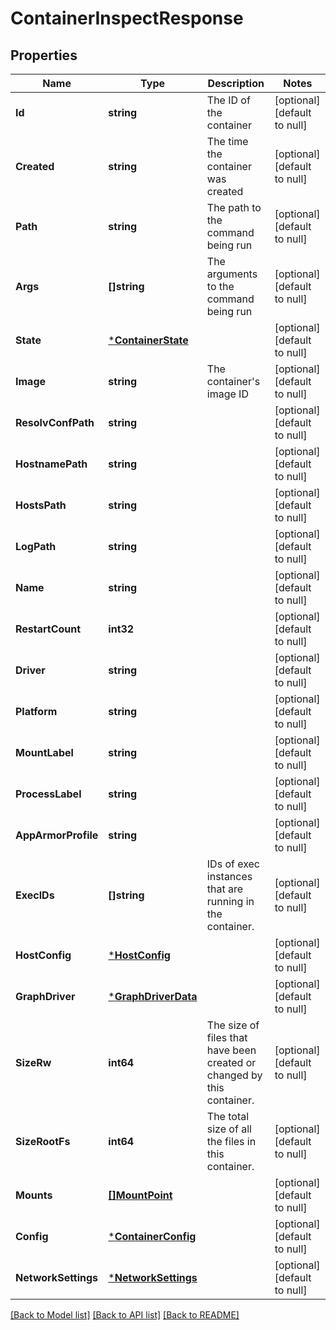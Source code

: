 # ContainerInspectResponse

## Properties
Name | Type | Description | Notes
------------ | ------------- | ------------- | -------------
**Id** | **string** | The ID of the container | [optional] [default to null]
**Created** | **string** | The time the container was created | [optional] [default to null]
**Path** | **string** | The path to the command being run | [optional] [default to null]
**Args** | **[]string** | The arguments to the command being run | [optional] [default to null]
**State** | [***ContainerState**](ContainerState.md) |  | [optional] [default to null]
**Image** | **string** | The container&#39;s image ID | [optional] [default to null]
**ResolvConfPath** | **string** |  | [optional] [default to null]
**HostnamePath** | **string** |  | [optional] [default to null]
**HostsPath** | **string** |  | [optional] [default to null]
**LogPath** | **string** |  | [optional] [default to null]
**Name** | **string** |  | [optional] [default to null]
**RestartCount** | **int32** |  | [optional] [default to null]
**Driver** | **string** |  | [optional] [default to null]
**Platform** | **string** |  | [optional] [default to null]
**MountLabel** | **string** |  | [optional] [default to null]
**ProcessLabel** | **string** |  | [optional] [default to null]
**AppArmorProfile** | **string** |  | [optional] [default to null]
**ExecIDs** | **[]string** | IDs of exec instances that are running in the container. | [optional] [default to null]
**HostConfig** | [***HostConfig**](HostConfig.md) |  | [optional] [default to null]
**GraphDriver** | [***GraphDriverData**](GraphDriverData.md) |  | [optional] [default to null]
**SizeRw** | **int64** | The size of files that have been created or changed by this container.  | [optional] [default to null]
**SizeRootFs** | **int64** | The total size of all the files in this container. | [optional] [default to null]
**Mounts** | [**[]MountPoint**](MountPoint.md) |  | [optional] [default to null]
**Config** | [***ContainerConfig**](ContainerConfig.md) |  | [optional] [default to null]
**NetworkSettings** | [***NetworkSettings**](NetworkSettings.md) |  | [optional] [default to null]

[[Back to Model list]](../README.md#documentation-for-models) [[Back to API list]](../README.md#documentation-for-api-endpoints) [[Back to README]](../README.md)


